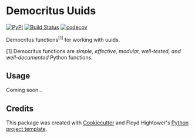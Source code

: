 # Democritus Uuids

[![PyPI](https://img.shields.io/pypi/v/democritus-uuids.svg)](https://pypi.python.org/pypi/democritus-uuids)
[![Build Status](https://travis-ci.com/democritus-project/democritus-uuids.svg?branch=main)](https://travis-ci.com/democritus-project/democritus-uuids)
[![codecov](https://codecov.io/gh/democritus-project/democritus-uuids/branch/main/graph/badge.svg?token=V0WOIXRGMM)](https://codecov.io/gh/democritus-project/democritus-uuids)

Democritus functions<sup>[1]</sup> for working with uuids.

[1] Democritus functions are <i>simple, effective, modular, well-tested, and well-documented</i> Python functions.

## Usage

Coming soon...

## Credits

This package was created with [Cookiecutter](https://github.com/audreyr/cookiecutter) and Floyd Hightower's [Python project template](https://github.com/fhightower-templates/python-project-template).

